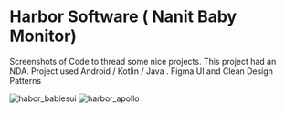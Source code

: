 # Harbor Software ( Nanit Baby Monitor)
Screenshots of Code to thread some nice projects. This project had an NDA.  Project used Android / Kotlin / Java . Figma UI and Clean Design Patterns

![habor_babiesui](https://github.com/TheFenixfx/codeBrag/assets/5826165/6f1fefa1-a394-40eb-8bf3-50567e3169dd)
![harbor_apollo](https://github.com/TheFenixfx/codeBrag/assets/5826165/ceb9be51-5305-4a5e-8ea0-bcbe14baa261)